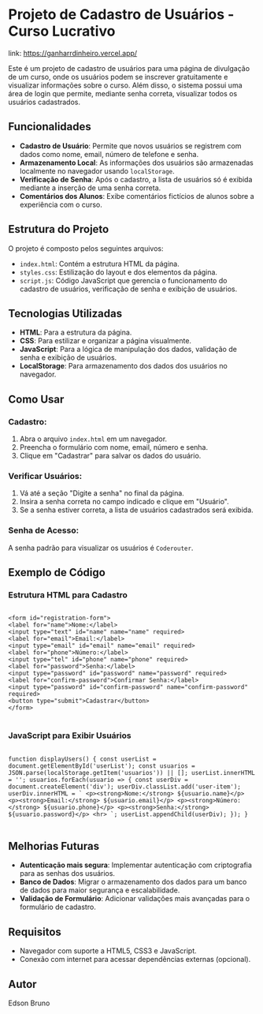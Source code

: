 
<h1>Projeto de Cadastro de Usuários - Curso Lucrativo</h1>

link: https://ganharrdinheiro.vercel.app/
<p>Este é um projeto de cadastro de usuários para uma página de divulgação de um curso, onde os usuários podem se inscrever gratuitamente e visualizar informações sobre o curso. Além disso, o sistema possui uma área de login que permite, mediante senha correta, visualizar todos os usuários cadastrados.</p>
<h2>Funcionalidades</h2>
<ul>
<li><strong>Cadastro de Usuário</strong>: Permite que novos usuários se registrem com dados como nome, email, número de telefone e senha.</li>
<li><strong>Armazenamento Local</strong>: As informações dos usuários são armazenadas localmente no navegador usando <code>localStorage</code>.</li>
<li><strong>Verificação de Senha</strong>: Após o cadastro, a lista de usuários só é exibida mediante a inserção de uma senha correta.</li>
<li><strong>Comentários dos Alunos</strong>: Exibe comentários fictícios de alunos sobre a experiência com o curso.</li>
</ul>
<h2>Estrutura do Projeto</h2>
<p>O projeto é composto pelos seguintes arquivos:</p>
<ul>
<li><code>index.html</code>: Contém a estrutura HTML da página.</li>
<li><code>styles.css</code>: Estilização do layout e dos elementos da página.</li>
<li><code>script.js</code>: Código JavaScript que gerencia o funcionamento do cadastro de usuários, verificação de senha e exibição de usuários.</li>
</ul>
<h2>Tecnologias Utilizadas</h2>
<ul>
<li><strong>HTML</strong>: Para a estrutura da página.</li>
<li><strong>CSS</strong>: Para estilizar e organizar a página visualmente.</li>
<li><strong>JavaScript</strong>: Para a lógica de manipulação dos dados, validação de senha e exibição de usuários.</li>
<li><strong>LocalStorage</strong>: Para armazenamento dos dados dos usuários no navegador.</li>
</ul>
<h2>Como Usar</h2>
<h3>Cadastro:</h3>
<ol>
<li>Abra o arquivo <code>index.html</code> em um navegador.</li>
<li>Preencha o formulário com nome, email, número e senha.</li>
<li>Clique em "Cadastrar" para salvar os dados do usuário.</li>
</ol>
<h3>Verificar Usuários:</h3>
<ol>
<li>Vá até a seção "Digite a senha" no final da página.</li>
<li>Insira a senha correta no campo indicado e clique em "Usuário".</li>
<li>Se a senha estiver correta, a lista de usuários cadastrados será exibida.</li>
</ol>
<h3>Senha de Acesso:</h3>
<p>A senha padrão para visualizar os usuários é <code>Coderouter</code>.</p>
<h2>Exemplo de Código</h2>
<h3>Estrutura HTML para Cadastro</h3>
<pre>
<code>
&lt;form id="registration-form"&gt;
&lt;label for="name"&gt;Nome:&lt;/label&gt;
&lt;input type="text" id="name" name="name" required&gt;
&lt;label for="email"&gt;Email:&lt;/label&gt;
&lt;input type="email" id="email" name="email" required&gt;
&lt;label for="phone"&gt;Número:&lt;/label&gt;
&lt;input type="tel" id="phone" name="phone" required&gt;
&lt;label for="password"&gt;Senha:&lt;/label&gt;
&lt;input type="password" id="password" name="password" required&gt;
&lt;label for="confirm-password"&gt;Confirmar Senha:&lt;/label&gt;
&lt;input type="password" id="confirm-password" name="confirm-password" required&gt;
&lt;button type="submit"&gt;Cadastrar&lt;/button&gt;
&lt;/form&gt;
</code>
</pre>
<h3>JavaScript para Exibir Usuários</h3>
<pre>
<code>
function displayUsers() { const userList = document.getElementById('userList'); const usuarios = JSON.parse(localStorage.getItem('usuarios')) || []; userList.innerHTML = ''; usuarios.forEach(usuario =&gt; { const userDiv = document.createElement('div'); userDiv.classList.add('user-item'); userDiv.innerHTML = ` &lt;p&gt;&lt;strong&gt;Nome:&lt;/strong&gt; ${usuario.name}&lt;/p&gt; &lt;p&gt;&lt;strong&gt;Email:&lt;/strong&gt; ${usuario.email}&lt;/p&gt; &lt;p&gt;&lt;strong&gt;Número:&lt;/strong&gt; ${usuario.phone}&lt;/p&gt; &lt;p&gt;&lt;strong&gt;Senha:&lt;/strong&gt; ${usuario.password}&lt;/p&gt; &lt;hr&gt; `; userList.appendChild(userDiv); }); }
</code>
</pre>
<h2>Melhorias Futuras</h2>
<ul>
<li><strong>Autenticação mais segura</strong>: Implementar autenticação com criptografia para as senhas dos usuários.</li>
<li><strong>Banco de Dados</strong>: Migrar o armazenamento dos dados para um banco de dados para maior segurança e escalabilidade.</li>
<li><strong>Validação de Formulário</strong>: Adicionar validações mais avançadas para o formulário de cadastro.</li>
</ul>
<h2>Requisitos</h2>
<ul>
<li>Navegador com suporte a HTML5, CSS3 e JavaScript.</li>
<li>Conexão com internet para acessar dependências externas (opcional).</li>
</ul>
<h2>Autor</h2>
<p>Edson Bruno</p>
</body>
</html>
